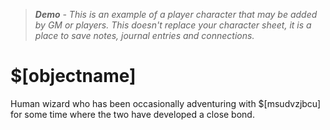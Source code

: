> ***Demo** - This is an example of a player character that may be added by GM or players. This doesn't replace your character sheet, it is a place to save notes, journal entries and connections.*

# $[objectname]

Human wizard who has been occasionally adventuring with $[msudvzjbcu] for some time where the two have developed a close bond.